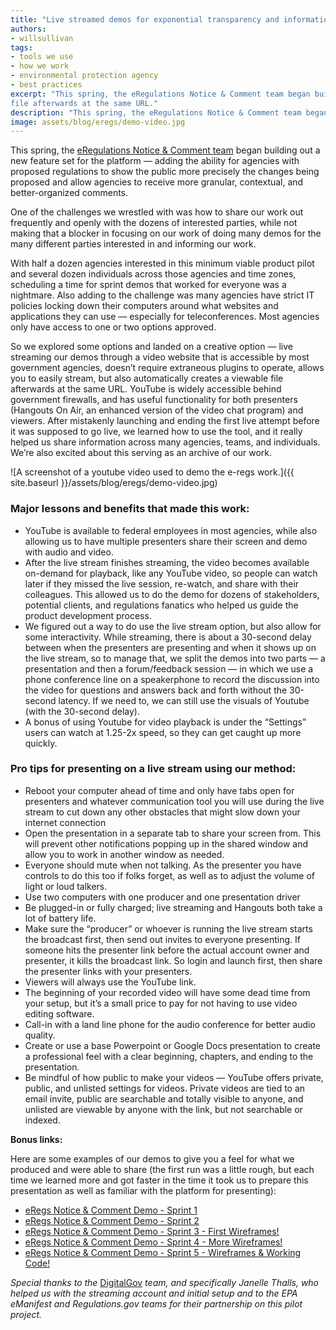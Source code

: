```yaml
---
title: "Live streamed demos for exponential transparency and information sharing"
authors:
- willsullivan
tags:
- tools we use
- how we work
- environmental protection agency
- best practices
excerpt: "This spring, the eRegulations Notice & Comment team began builign out a new feature set for the platform. To demo the work as we iterated on it, we faced a challenge of finding a way to do connect frequently with the dozens of interested parties. We settled on live streaming our demos through a video website that is accessible by most government agencies, doesn’t require extraneous plugins to operate, allows you to easily stream, but also automatically creates a viewabl 
file afterwards at the same URL."
description: "This spring, the eRegulations Notice & Comment team began builign out a new feature set for the platform. To demo the work as we iterated on it, we faced a challenge of finding a way to do connect frequently with the dozens of interested parties. We settled on live streaming our demos through a video website that is accessible by most government agencies, doesn’t require extraneous plugins to operate, allows you to easily stream, but also automatically creates a viewable file afterwards at the same URL."
image: assets/blog/eregs/demo-video.jpg
---
```

This spring, the [eRegulations Notice & Comment team](https://18f.gsa.gov/2016/07/26/new-pilot-aims-to-streamline-notice-and-comment-process/) began building out a
new feature set for the platform — adding the ability for agencies with
proposed regulations to show the public more precisely the changes being
proposed and allow agencies to receive more granular, contextual, and
better-organized comments.

One of the challenges we wrestled with was how to share our work out
frequently and openly with the dozens of interested parties, while not
making that a blocker in focusing on our work of doing many demos for
the many different parties interested in and informing our work.

With half a dozen agencies interested in this minimum viable product
pilot and several dozen individuals across those agencies and time
zones, scheduling a time for sprint demos that worked for everyone was a
nightmare. Also adding to the challenge was many agencies have strict IT
policies locking down their computers around what websites and
applications they can use — especially for teleconferences. Most
agencies only have access to one or two options approved.

So we explored some options and landed on a creative option — live
streaming our demos through a video website that is accessible by most
government agencies, doesn’t require extraneous plugins to operate,
allows you to easily stream, but also automatically creates a viewable
file afterwards at the same URL. YouTube is widely accessible behind
government firewalls, and has useful functionality for both presenters
(Hangouts On Air, an enhanced version of the video chat program) and
viewers. After mistakenly launching and ending the first live attempt
before it was supposed to go live, we learned how to use the tool, and
it really helped us share information across many agencies, teams, and
individuals. We’re also excited about this serving as an archive of our
work.

![A screenshot of a youtube video used to demo the e-regs work.]({{ site.baseurl }}/assets/blog/eregs/demo-video.jpg)

### Major lessons and benefits that made this work:

-   YouTube is available to federal employees in most agencies, while also allowing us to have multiple presenters share their screen and demo with audio and video.
-   After the live stream finishes streaming, the video becomes available on-demand for playback, like any YouTube video, so people can watch later if they missed the live session, re-watch, and share with their colleagues. This allowed us to do the demo for dozens of stakeholders, potential clients, and regulations fanatics who helped us guide the product development process.
-   We figured out a way to do use the live stream option, but also allow for some interactivity. While streaming, there is about a 30-second delay between when the presenters are presenting and when it shows up on the live stream, so to manage that, we split the demos into two parts — a presentation and then a forum/feedback session — in which we use a phone conference line on a speakerphone to record the discussion into the video for questions and answers back and forth without the 30-second latency. If we need to, we can still use the visuals of Youtube (with the 30-second delay).
-   A bonus of using Youtube for video playback is under the “Settings” users can watch at 1.25-2x speed, so they can get caught up more quickly.

### Pro tips for presenting on a live stream using our method:

-   Reboot your computer ahead of time and only have tabs open for presenters and whatever communication tool you will use during the live stream to cut down any other obstacles that might slow down your internet connection
-   Open the presentation in a separate tab to share your screen from. This will prevent other notifications popping up in the shared window and allow you to work in another window as needed.
-   Everyone should mute when not talking. As the presenter you have controls to do this too if folks forget, as well as to adjust the volume of light or loud talkers.
-   Use two computers with one producer and one presentation driver
-   Be plugged-in or fully charged; live streaming and Hangouts both take a lot of battery life.
-   Make sure the “producer” or whoever is running the live stream starts the broadcast first, then send out invites to everyone presenting. If someone hits the presenter link before the actual account owner and presenter, it kills the broadcast link. So login and launch first, then share the presenter links with your presenters.
-   Viewers will always use the YouTube link.
-   The beginning of your recorded video will have some dead time from your setup, but it’s a small price to pay for not having to use video editing software.
-   Call-in with a land line phone for the audio conference for better audio quality.
-   Create or use a base Powerpoint or Google Docs presentation to create a professional feel with a clear beginning, chapters, and ending to the presentation.
-   Be mindful of how public to make your videos — YouTube offers private, public, and unlisted settings for videos. Private videos are tied to an email invite, public are searchable and totally visible to anyone, and unlisted are viewable by anyone with the link, but not searchable or indexed.

**Bonus links:**

Here are some examples of our demos to give you a feel for what we
produced and were able to share (the first run was a little rough, but
each time we learned more and got faster in the time it took us to
prepare this presentation as well as familiar with the platform for
presenting):

-   [eRegs Notice & Comment Demo - Sprint 1](https://www.youtube.com/watch?v=w9LCTExyC3A)
-   [eRegs Notice & Comment Demo - Sprint 2](https://www.youtube.com/watch?v=vH6UznuKyu0)
-   [eRegs Notice & Comment Demo - Sprint 3 - First Wireframes!](https://www.youtube.com/watch?v=7aEjjk-JrKg)
-   [eRegs Notice & Comment Demo - Sprint 4 - More Wireframes!](https://www.youtube.com/watch?v=wFEDa7CsQAo)
-   [eRegs Notice & Comment Demo - Sprint 5 - Wireframes & Working Code!](https://www.youtube.com/watch?v=h8DyhPOgUt4)

*Special thanks to the* [DigitalGov](http://digitalgov.gov/) *team,
and specifically Janelle Thalls, who helped us with the streaming
account and initial setup and to the EPA eManifest and Regulations.gov
teams for their partnership on this pilot project.*
